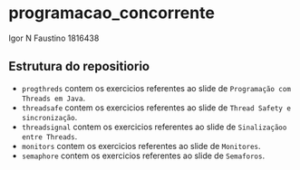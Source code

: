 # programacao_concorrente

Igor N Faustino
1816438

## Estrutura do repositiorio

- `progthreds` contem os exercicios referentes ao slide de `Programação com Threads em Java`.
- `threadsafe` contem os exercicios referentes ao slide de `Thread Safety e sincronização`.
- `threadsignal` contem os exercicios referentes ao slide de `Sinalizaçãoo entre Threads`.
- `monitors` contem os exercicios referentes ao slide de `Monitores`.
- `semaphore` contem os exercicios referentes ao slide de `Semaforos`.